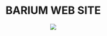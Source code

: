 
<h1 align="center"> 
  BARIUM WEB SITE
</h1>
<p align="center">
  <img src="https://github.com/VitorCarvalho67/Barium-Web-Site/assets/102667323/22265053-ecec-42b9-b4f3-999616796222" />
</p>
